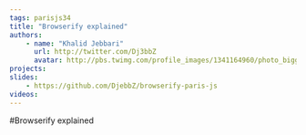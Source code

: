 ```yaml
---
tags: parisjs34
title: "Browserify explained"
authors:
    - name: "Khalid Jebbari"
      url: http://twitter.com/Dj3bbZ
      avatar: http://pbs.twimg.com/profile_images/1341164960/photo_bigger.jpeg
projects:
slides:
    - https://github.com/DjebbZ/browserify-paris-js
videos:
---
```

#Browserify explained

